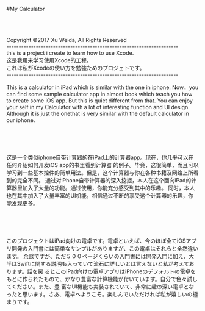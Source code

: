#My Calculator<br><br><br><br>

Copyright ©2017 Xu Weida, All Rights Reserved<br>
----------------------------------------------------------------------<br>
this is a project i create to learn how to use Xcode.<br>
这是我用来学习使用Xcode的工程。<br>
これは私がXcodeの使い方を勉強ためのプロジェトです。<br>
----------------------------------------------------------------------<br>

This is a calculator in iPad which is similar with the one in iphone.
Now，you can find some sample calculator app in almost book which teach you how to
create some iOS app. But this is quiet different from that. You can enjoy your self
in my Calculator with a lot of interesting function and UI design. Although it is just
the onethat is very similar with the default calculator in our iphone.

<br>
<br>
<br>

这是一个类似iphone自带计算器的在iPad上的计算器app。现在，你几乎可以在任何介绍如何开发iOS app的书里看到计算器
的例子。毕竟，这很简单，而且可以学习到一些基本控件的简单用法。但是，这个计算器与你在各种书籍及网络上所看到的完全不同。
通过对iPhone自带计算器的深入挖掘，本人在这个面向iPad的计算器里加入了大量的功能。通过使用，你能充分感受到其中的乐趣。
同时，本人也在其中加入了大量丰富的UI机能，相信通过不断的享受这个计算器的乐趣，你能发现更多。

<br>
<br>
<br>

このプロジェクトはiPad向けの電卓です。電卓といえば、今のほぼ全てiOSアプリ開発の入門書には簡単なサンプルがありますが、この電卓はそれらと全然違います。
余談ですが、ただ５００ページくらいの入門書には開発入門に加え、大半はSwiftに関する説明も入っていて流石に詳しいとは言えないと私が考えております。話を戻
るとこのiPad向けの電卓アプリはiPhoneのデフォルトの電卓をもとに作られたもので、かなり豊富な計算機能が付いています。自分で色々試してください。また、豊
富なUI機能も実装されていて、非常に趣の深い電卓となったと思います。さあ、電卓へようこそ。楽しんでいただければ私が嬉しいの極まりです。
